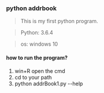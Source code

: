 ### python addrbook

> This is my first python program.

> Python: 3.6.4

> os: windows 10

#### how to run the program?
1. win+R open the cmd
2. cd to your path
3. python addrBook1.py --help
